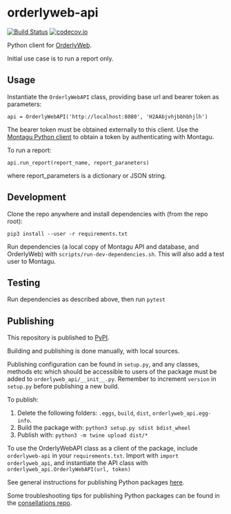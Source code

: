 # orderlyweb-api

[![Build Status](https://travis-ci.com/vimc/orderly-web-py.svg?branch=master)](https://travis-ci.com/vimc/orderly-web-py)
[![codecov.io](https://codecov.io/github/vimc/orderly-web-py/coverage.svg?branch=master)](https://codecov.io/github/vimc/orderly-web-py?branch=master)

Python client for [OrderlyWeb](https://github.com/vimc/orderly-web). 

Initial use case is to run a report only. 

## Usage

Instantiate the `OrderlyWebAPI` class, providing base url and bearer token as parameters:

```
api = OrderlyWebAPI('http://localhost:8080', 'H2AAbjvhjbbhbhjlh')
```
The bearer token must be obtained externally to this client. Use the 
[Montagu Python client](https://github.com/vimc/montagu-py) to obtain a token by 
authenticating with Montagu. 

To run a report:
```
api.run_report(report_name, report_paraneters)
```
where report_parameters is a dictionary or JSON string.


## Development

Clone the repo anywhere and install dependencies with (from the repo root):
```
pip3 install --user -r requirements.txt
```

Run dependencies (a local copy of Montagu API and database, and OrderlyWeb) with `scripts/run-dev-dependencies.sh`. This will also
add a test user to Montagu.

## Testing

Run dependencies as described above, then run `pytest`

## Publishing

This repository is published to [PyPI](https://pypi.org/project/orderlyweb-api). 

Building and publishing is done manually, with local sources. 

Publishing configuration can be found in `setup.py`, and any classes, methods etc which should be accessible to users of the package
must be added to `orderlyweb_api/__init__.py`. 
Remember to increment `version` in `setup.py` before publishing a new build.

To publish:
1. Delete the following folders: `.eggs`, `build`, `dist`, `orderlyweb_api.egg-info`. 
1. Build the package with: `python3 setup.py sdist bdist_wheel`
1. Publish with: `python3 -m twine upload dist/*`

To use the OrderlyWebAPI class as a client of the package, include `orderlyweb-api` in your `requirements.txt`. Import with
`import orderlyweb_api`, and instantiate the API class with `orderlyweb_api.OrderlyWebAPI(url, token)`

See general instructions for publishing Python packages [here](https://packaging.python.org/tutorials/packaging-projects/).

Some troubleshooting tips for publishing Python packages can be found in the 
[consellations repo](https://github.com/reside-ic/constellation/blob/master/publish.md).